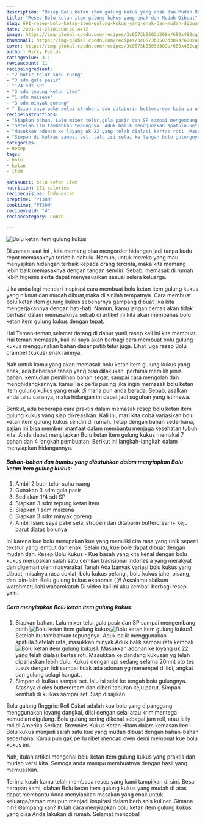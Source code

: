 ```yaml
---
description: "Resep Bolu ketan item gulung kukus yang enak dan Mudah Dibuat"
title: "Resep Bolu ketan item gulung kukus yang enak dan Mudah Dibuat"
slug: 691-resep-bolu-ketan-item-gulung-kukus-yang-enak-dan-mudah-dibuat
date: 2021-01-25T01:08:20.447Z
image: https://img-global.cpcdn.com/recipes/3c0573b0503d309a/680x482cq70/bolu-ketan-item-gulung-kukus-foto-resep-utama.jpg
thumbnail: https://img-global.cpcdn.com/recipes/3c0573b0503d309a/680x482cq70/bolu-ketan-item-gulung-kukus-foto-resep-utama.jpg
cover: https://img-global.cpcdn.com/recipes/3c0573b0503d309a/680x482cq70/bolu-ketan-item-gulung-kukus-foto-resep-utama.jpg
author: Ricky Fields
ratingvalue: 3.1
reviewcount: 11
recipeingredient:
- "2 butir telur suhu ruang"
- "3 sdm gula pasir"
- "1/4 sdt SP"
- "3 sdm tepung ketan item"
- "1 sdm maizena"
- "3 sdm minyak goreng"
- " Isian saya pake selai stroberi dan ditaburin buttercream keju parut diatas bolunya"
recipeinstructions:
- "Siapkan bahan. Lalu mixer telur,gula pasir dan SP sampai mengembang putih"
- "Setelah itu tambahkan tepungnya. Aduk balik menggunakan spatula.Setelah rata, masukkan minyak.Aduk balik sampai rata kembali"
- "Masukkan adonan ke loyang uk 22 yang telah dialasi kertas roti. Masukkan ke dandang kukusan yg telah dipanaskan lebih dulu. Kukus dengan api sedang selama 20mnt ato tes tusuk dengan lidi sampai tidak ada adonan yg menempel di lidi, angkat dan gulung selagi hangat.."
- "Simpan di kulkas sampai set. lalu isi selai ke tengah bolu gulungnya. Atasnya dioles buttercream dan diberi taburan keju parut. Simpan kembali di kulkas sampai set..Siap disajikan"
categories:
- Resep
tags:
- bolu
- ketan
- item

katakunci: bolu ketan item 
nutrition: 251 calories
recipecuisine: Indonesian
preptime: "PT38M"
cooktime: "PT30M"
recipeyield: "4"
recipecategory: Lunch

---
```



![Bolu ketan item gulung kukus](https://img-global.cpcdn.com/recipes/3c0573b0503d309a/680x482cq70/bolu-ketan-item-gulung-kukus-foto-resep-utama.jpg)

Di zaman  saat ini , kita memang bisa mengorder hidangan jadi tanpa kudu repot memasaknya terlebih dahulu. Namun, untuk mereka yang mau menyajikan hidangan terbaik kepada orang tercinta, maka kita memang lebih baik memasaknya dengan tangan sendiri. Sebab, memasak di rumah lebih higienis serta dapat menyesuaikan sesuai selera keluarga.

Jika anda lagi mencari inspirasi cara membuat bolu ketan item gulung kukus yang nikmat dan mudah dibuat,maka di sinilah tempatnya. Cara membuat bolu ketan item gulung kukus  sebenarnya gampang dibuat jika kita mengerjakannya dengan hati-hati. Namun, kamu jangan cemas akan tidak berhasil dalam memasaknya 
sebab di artikel ini kita akan membahas bolu ketan item gulung kukus dengan tepat.  

Hai Teman-teman,selamat datang di dapur yunli,resep kali ini kita membuat. Hai teman memasak, kali ini saya akan berbagi cara membuat bolu gulung kukus menggunakan bahan dasar putih telur juga. Lihat juga resep Bolu crambel (kukus) enak lainnya.

Nah untuk kamu yang akan memasak bolu ketan item gulung kukus yang enak, ada beberapa tahap yang bisa dilakukan, pertama memilih jenis bahan, kemudian pemilihan bahan segar, sampai cara mengolah dan menghidangkannya. kamu Tak perlu pusing jika ingin memasak bolu ketan item gulung kukus yang enak di mana pun anda berada. Sebab, asalkan anda  tahu caranya, maka hidangan ini dapat jadi suguhan yang istimewa.

Berikut, ada beberapa cara praktis  dalam memasak resep bolu ketan item gulung kukus yang siap dikreasikan. Kali ini, mari kita coba variasikan bolu ketan item gulung kukus sendiri di rumah. Tetap dengan bahan sederhana, sajian ini bisa memberi manfaat dalam membantu menjaga kesehatan tubuh kita. Anda dapat menyiapkan Bolu ketan item gulung kukus memakai 7 bahan dan 4 langkah pembuatan. Berikut ini langkah-langkah dalam menyiapkan hidangannya.

<!--inarticleads1-->

##### Bahan-bahan dan bumbu yang dibutuhkan dalam menyiapkan Bolu ketan item gulung kukus:

1. Ambil 2 butir telur suhu ruang
1. Gunakan 3 sdm gula pasir
1. Sediakan 1/4 sdt SP
1. Siapkan 3 sdm tepung ketan item
1. Siapkan 1 sdm maizena
1. Siapkan 3 sdm minyak goreng
1. Ambil  Isian: saya pake selai stroberi dan ditaburin buttercream+ keju parut diatas bolunya


Ini karena kue bolu merupakan kue yang memiliki cita rasa yang unik seperti tekstur yang lembut dan enak. Selain itu, kue bole dapat dibuat dengan mudah dan. Resep Bolu Kukus - Kue basah yang kita kenal dengan bolu kukus merupakan salah satu cemilan tradisional Indonesia yang merakyat dan digemari oleh masyarakat Tanah Ada banyak variasi bolu kukus yang dibuat, misalnya rasa coklat, bolu kukus pelangi, bolu kukus jahe, pisang, dan lain-lain. Bolu gulung kukus ekonomis ((# Assalamu&#39;alaikum warohmatullahi wabarokatuh Di video kali ini aku kembali berbagi resep yaitu. 

<!--inarticleads2-->

##### Cara menyiapkan Bolu ketan item gulung kukus:

1. Siapkan bahan. Lalu mixer telur,gula pasir dan SP sampai mengembang putih
<img src="https://img-global.cpcdn.com/steps/2ee77af6bcc4c1f7/160x128cq70/bolu-ketan-item-gulung-kukus-langkah-memasak-1-foto.jpg" alt="Bolu ketan item gulung kukus"><img src="https://img-global.cpcdn.com/steps/f162b304a7456fdc/160x128cq70/bolu-ketan-item-gulung-kukus-langkah-memasak-1-foto.jpg" alt="Bolu ketan item gulung kukus">1. Setelah itu tambahkan tepungnya. Aduk balik menggunakan spatula.Setelah rata, masukkan minyak.Aduk balik sampai rata kembali
<img src="https://img-global.cpcdn.com/steps/eadb19ec57cdf335/160x128cq70/bolu-ketan-item-gulung-kukus-langkah-memasak-2-foto.jpg" alt="Bolu ketan item gulung kukus">1. Masukkan adonan ke loyang uk 22 yang telah dialasi kertas roti. Masukkan ke dandang kukusan yg telah dipanaskan lebih dulu. Kukus dengan api sedang selama 20mnt ato tes tusuk dengan lidi sampai tidak ada adonan yg menempel di lidi, angkat dan gulung selagi hangat..
1. Simpan di kulkas sampai set. lalu isi selai ke tengah bolu gulungnya. Atasnya dioles buttercream dan diberi taburan keju parut. Simpan kembali di kulkas sampai set..Siap disajikan


Bolu gulung (Inggris: Roll Cake) adalah kue bolu yang dipanggang menggunakan loyang dangkal, diisi dengan selai atau krim mentega kemudian digulung. Bolu gulung sering dikenal sebagai jam roll, atau jelly roll di Amerika Serikat. Brownies Kukus Ketan Hitam dalam kemasan kecil Bolu kukus menjadi salah satu kue yang mudah dibuat dengan bahan-bahan sederhana. Kamu pun gak perlu ribet mencari oven demi membuat kue bolu kukus ini. 

Nah, itulah artikel mengenai  bolu ketan item gulung kukus  yang praktis dan mudah versi kita. Semoga anda mampu membuatnya dengan hasil yang memuaskan. 

Terima kasih kamu telah membaca resep yang kami tampilkan di sini. Besar harapan kami, olahan  Bolu ketan item gulung kukus yang mudah di atas dapat membantu Anda menyiapkan masakan yang enak untuk keluarga/teman maupun menjadi inspirasi dalam berbisnis kuliner. Gimana nih? Gampang kan? Itulah cara menyiapkan bolu ketan item gulung kukus yang bisa Anda lakukan di rumah. Selamat mencoba!

